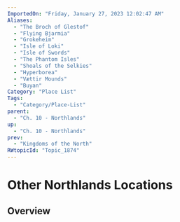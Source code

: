 ```yaml
---
ImportedOn: "Friday, January 27, 2023 12:02:47 AM"
Aliases:
  - "The Broch of Glestof"
  - "Flying Bjarmia"
  - "Grokeheim"
  - "Isle of Loki"
  - "Isle of Swords"
  - "The Phantom Isles"
  - "Shoals of the Selkies"
  - "Hyperborea"
  - "Vættir Mounds"
  - "Buyan"
Category: "Place List"
Tags:
  - "Category/Place-List"
parent:
  - "Ch. 10 - Northlands"
up:
  - "Ch. 10 - Northlands"
prev:
  - "Kingdoms of the North"
RWtopicId: "Topic_1874"
---
```

# Other Northlands Locations
## Overview
